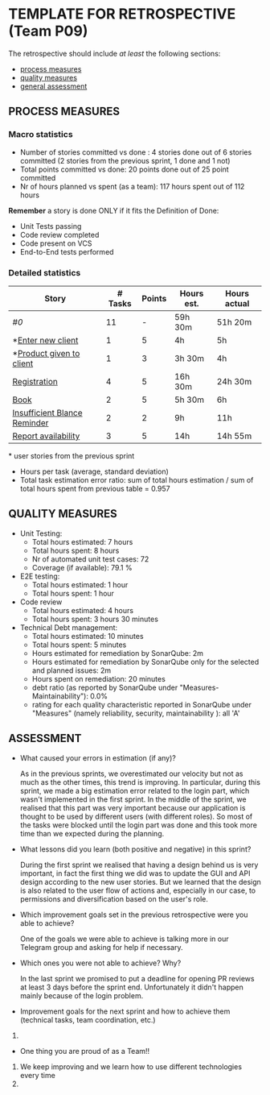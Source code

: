 TEMPLATE FOR RETROSPECTIVE (Team P09)
=====================================

The retrospective should include _at least_ the following
sections:

- [process measures](#process-measures)
- [quality measures](#quality-measures)
- [general assessment](#assessment)

## PROCESS MEASURES 

### Macro statistics

- Number of stories committed vs done : 4 stories done out of 6 stories committed (2 stories from the previous sprint, 1 done and 1 not)
- Total points committed vs done: 20 points done out of 25 point committed
- Nr of hours planned vs spent (as a team): 117 hours spent out of 112 hours

**Remember**  a story is done ONLY if it fits the Definition of Done:

- Unit Tests passing
- Code review completed
- Code present on VCS
- End-to-End tests performed

### Detailed statistics

| Story                                                        | # Tasks | Points | Hours est. | Hours actual |
| ------------------------------------------------------------ | ------- | ------ | ---------- | ------------ |
| _#0_                                                         | 11      | -      | 59h 30m    | 51h 20m      |
| *[Enter new client](https://polito-se2-21-09.myjetbrains.com/youtrack/issue/S202109SPG-2) | 1       | 5      | 4h         | 5h           |
| *[Product given to client](https://polito-se2-21-09.myjetbrains.com/youtrack/issue/S202109SPG-4) | 1       | 3      | 3h 30m     | 4h           |
| [Registration](https://polito-se2-21-09.myjetbrains.com/youtrack/issue/S202109SPG-6) | 4       | 5      | 16h 30m    | 24h 30m      |
| [Book](https://polito-se2-21-09.myjetbrains.com/youtrack/issue/S202109SPG-7) | 2       | 5      | 5h 30m     | 6h           |
| [Insufficient Blance Reminder](https://polito-se2-21-09.myjetbrains.com/youtrack/issue/S202109SPG-8) | 2       | 2      | 9h         | 11h          |
| [Report availability](https://polito-se2-21-09.myjetbrains.com/youtrack/issue/S202109SPG-9) | 3       | 5      | 14h        | 14h 55m      |

\* user stories from the previous sprint

- Hours per task (average, standard deviation)
- Total task estimation error ratio: sum of total hours estimation / sum of total hours spent from previous table = 0.957

  
## QUALITY MEASURES 

- Unit Testing:
  - Total hours estimated: 7 hours
  - Total hours spent: 8 hours 
  - Nr of automated unit test cases: 72 
  - Coverage (if available): 79.1 %
- E2E testing:
  - Total hours estimated: 1 hour
  - Total hours spent: 1 hour
- Code review 
  - Total hours estimated:  4 hours
  - Total hours spent: 3 hours 30 minutes
- Technical Debt management:
  - Total hours estimated: 10 minutes
  - Total hours spent: 5 minutes
  - Hours estimated for remediation by SonarQube: 2m
  - Hours estimated for remediation by SonarQube only for the selected and planned issues: 2m
  - Hours spent on remediation: 20 minutes
  - debt ratio (as reported by SonarQube under "Measures-Maintainability"): 0.0%
  - rating for each quality characteristic reported in SonarQube under "Measures" (namely reliability, security, maintainability ): all 'A'


## ASSESSMENT

- What caused your errors in estimation (if any)?

  As in the previous sprints, we overestimated our velocity but not as much as the other times, this trend is improving. In particular, during this sprint, we made a big estimation error related to the login part, which wasn't implemented in the first sprint. In the middle of the sprint, we realised that this part was very important because our application is thought to be used by different users (with different roles). So most of the tasks were blocked until the login part was done and this took more time than we expected during the planning. 

- What lessons did you learn (both positive and negative) in this sprint?

  During the first sprint we realised that having a design behind us is very important, in fact the first thing we did was to update the GUI and API design according to the new user stories. But we learned that the design is also related to the user flow of actions and, especially in our case, to permissions and diversification based on the user's role. 

- Which improvement goals set in the previous retrospective were you able to achieve? 

  One of the goals we were able to achieve is talking more in our Telegram group and asking for help if necessary. 

- Which ones you were not able to achieve? Why?

  In the last sprint we promised to put a deadline for opening PR reviews at least 3 days before the sprint end. Unfortunately it didn't happen mainly because of the login problem. 

- Improvement goals for the next sprint and how to achieve them (technical tasks, team coordination, etc.)

1. 

- One thing you are proud of as a Team!!

1. We keep improving and we learn how to use different technologies every time 
2. 

